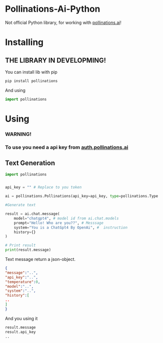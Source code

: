 # Pollinations-Ai-Python
Not official Python library, for working with [pollinations.ai](https://pollinations.ai/)!

# Installing
## THE LIBRARY IN DEVELOPMING!

You can install lib with pip
```bash
pip install pollinations
```

And using
```python
import pollinations
```

# Using

### WARNING!
### To use you need a api key from [auth.pollinations.ai](https://auth.pollinations.ai)

## Text Generation

```python
import pollinations


api_key = "" # Replace to you token

ai = pollinations.Pollinations(api_key=api_key, type=pollinations.Type.Text)

#Generate text

result = ai.chat.message(
    model="chatgpt4", # model id from ai.chat.models
    prompt="Hello! Who are you??", # Messsage
    system="You is a ChatGpt4 By OpenAi", #  instruction
    history={}
)

# Print result
print(result.message)
```

Text message return a json-object.
```JSON
{
"message":"..",
"api_key":"..",
"temperature":0,
"model":"..",
"system":"..",
"history":[
..
]
}
```

And you using it

```python
result.message
result.api_key
..
```